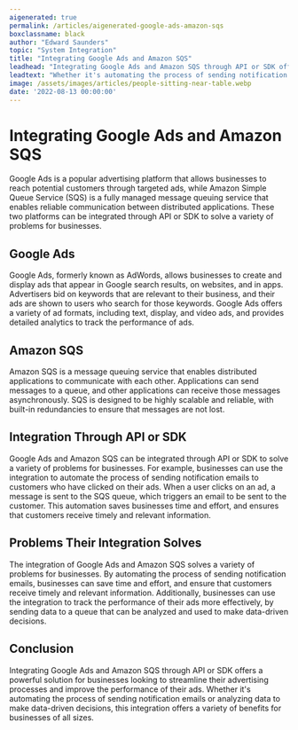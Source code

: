 ```yaml
---
aigenerated: true
permalink: /articles/aigenerated-google-ads-amazon-sqs
boxclassname: black
author: "Edward Saunders"
topic: "System Integration"
title: "Integrating Google Ads and Amazon SQS"
leadhead: "Integrating Google Ads and Amazon SQS through API or SDK offers a powerful solution for businesses looking to streamline their advertising processes and improve the performance of their ads"
leadtext: "Whether it's automating the process of sending notification emails or analyzing data to make data-driven decisions, this integration offers a variety of benefits for businesses of all sizes."
image: /assets/images/articles/people-sitting-near-table.webp
date: '2022-08-13 00:00:00'
---
```

<div class="arttext">    <h1>Integrating Google Ads and Amazon SQS</h1>
    <p>
      Google Ads is a popular advertising platform that allows businesses to reach potential customers through targeted ads, while Amazon Simple Queue Service (SQS) is a fully managed message queuing service that enables reliable communication between distributed applications. These two platforms can be integrated through API or SDK to solve a variety of problems for businesses.
    </p>
    <h2>Google Ads</h2>
    <p>
      Google Ads, formerly known as AdWords, allows businesses to create and display ads that appear in Google search results, on websites, and in apps. Advertisers bid on keywords that are relevant to their business, and their ads are shown to users who search for those keywords. Google Ads offers a variety of ad formats, including text, display, and video ads, and provides detailed analytics to track the performance of ads.
    </p>
    <h2>Amazon SQS</h2>
    <p>
      Amazon SQS is a message queuing service that enables distributed applications to communicate with each other. Applications can send messages to a queue, and other applications can receive those messages asynchronously. SQS is designed to be highly scalable and reliable, with built-in redundancies to ensure that messages are not lost.
    </p>
    <h2>Integration Through API or SDK</h2>
    <p>
      Google Ads and Amazon SQS can be integrated through API or SDK to solve a variety of problems for businesses. For example, businesses can use the integration to automate the process of sending notification emails to customers who have clicked on their ads. When a user clicks on an ad, a message is sent to the SQS queue, which triggers an email to be sent to the customer. This automation saves businesses time and effort, and ensures that customers receive timely and relevant information.
    </p>
    <h2>Problems Their Integration Solves</h2>
    <p>
      The integration of Google Ads and Amazon SQS solves a variety of problems for businesses. By automating the process of sending notification emails, businesses can save time and effort, and ensure that customers receive timely and relevant information. Additionally, businesses can use the integration to track the performance of their ads more effectively, by sending data to a queue that can be analyzed and used to make data-driven decisions.
    </p>
    <h2>Conclusion</h2>
    <p>
      Integrating Google Ads and Amazon SQS through API or SDK offers a powerful solution for businesses looking to streamline their advertising processes and improve the performance of their ads. Whether it's automating the process of sending notification emails or analyzing data to make data-driven decisions, this integration offers a variety of benefits for businesses of all sizes.
    </p>
</div>